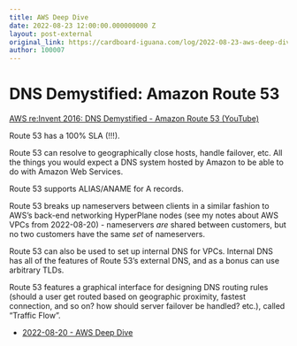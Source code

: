 ```yaml
---
title: AWS Deep Dive
date: 2022-08-23 12:00:00.000000000 Z
layout: post-external
original_link: https://cardboard-iguana.com/log/2022-08-23-aws-deep-dive.html
author: 100007
---
```


# DNS Demystified: Amazon Route 53

[AWS re:Invent 2016: DNS Demystified - Amazon Route 53 (YouTube)](https://youtu.be/UP7wDBjZ37o)

Route 53 has a 100% SLA (!!!).

Route 53 can resolve to geographically close hosts, handle failover, etc. All the things you would expect a DNS system hosted by Amazon to be able to do with Amazon Web Services.

Route 53 supports ALIAS/ANAME for A records.

Route 53 breaks up nameservers between clients in a similar fashion to AWS’s back-end networking HyperPlane nodes (see my notes about AWS VPCs from 2022-08-20) - nameservers _are_ shared between customers, but no two customers have the same _set_ of nameservers.

Route 53 can also be used to set up internal DNS for VPCs. Internal DNS has all of the features of Route 53’s external DNS, and as a bonus can use arbitrary TLDs.

Route 53 features a graphical interface for designing DNS routing rules (should a user get routed based on geographic proximity, fastest connection, and so on? how should server failover be handled? etc.), called “Traffic Flow”.

- [2022-08-20 - AWS Deep Dive](https://cardboard-iguana.com/log/2022-08-20-aws-deep-dive.html)

